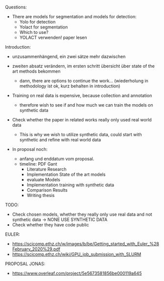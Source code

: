 Questions:
- There are models for segmentation and models for detection:
	- Yolo for detection
	- Yolact for segmentation
	- Which to use?
	- YOLACT verwenden! paper lesen

Introduction:
- unzusammenhängend, ein zwei sätze mehr dazwischen
- zweiten absatz verändern, im ersten schritt übersicht über state of the art methods bekommen
	- dann, there are options to continue the work... (wiederholung in methodology ist ok, kurz behalten in introduction)
- Training on real data is expensive, because collection and annotation
	- therefore wish to see if and how much we can train the models on synthetic data

- Check whether the paper in related works really only used real world data
	- This is why we wish to utilize synthetic data, could start with synthetic and refine with real world data

- In proposal noch:
	- anfang und enddatum vom proposal.
	- timeline: PDF Gant
		- Literature Research
		- Implementation State of the art models
		- evaluate Models
		- Implementation training with synthetic data
		- Comparison Results
		- Writing thesis

TODO:
- Check chosen models, whether they really only use real data and not synthetic data -> NONE USE SYNTHETIC DATA 
- Check whether they have code public


EULER:
- https://scicomp.ethz.ch/w/images/b/be/Getting_started_with_Euler_%28February_2020%29.pdf
- https://scicomp.ethz.ch/wiki/GPU_job_submission_with_SLURM

PROPOSAL JONAS:
- https://www.overleaf.com/project/5e5673581856be000119a645